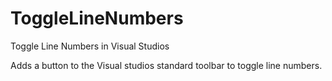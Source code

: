 ToggleLineNumbers
=================

Toggle Line Numbers in Visual Studios


Adds a button to the Visual studios standard toolbar to toggle line numbers.
